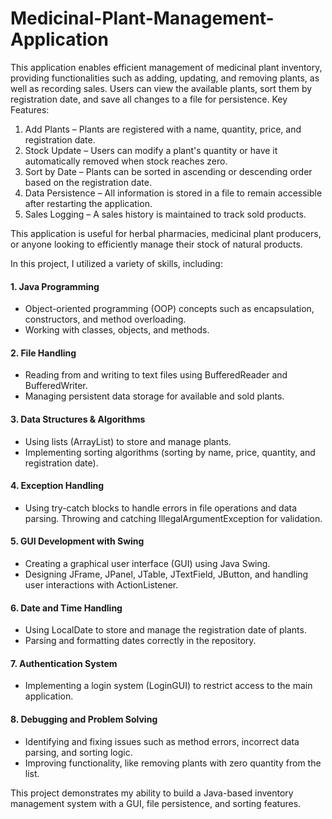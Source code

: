 # Medicinal-Plant-Management-Application
This application enables efficient management of medicinal plant inventory, providing functionalities such as adding, updating, and removing plants, as well as recording sales. Users can view the available plants, sort them by registration date, and save all changes to a file for persistence.
Key Features:
1. Add Plants – Plants are registered with a name, quantity, price, and registration date.
2. Stock Update – Users can modify a plant's quantity or have it automatically removed when stock reaches zero.
3. Sort by Date – Plants can be sorted in ascending or descending order based on the registration date.
4. Data Persistence – All information is stored in a file to remain accessible after restarting the application.
5. Sales Logging – A sales history is maintained to track sold products.

This application is useful for herbal pharmacies, medicinal plant producers, or anyone looking to efficiently manage their stock of natural products.

In this project, I utilized a variety of skills, including:
#### 1. Java Programming
  * Object-oriented programming (OOP) concepts such as encapsulation, constructors, and method overloading.
  * Working with classes, objects, and methods.

#### 2. File Handling
  * Reading from and writing to text files using BufferedReader and BufferedWriter.
  * Managing persistent data storage for available and sold plants.

#### 3. Data Structures & Algorithms
  * Using lists (ArrayList) to store and manage plants.
  * Implementing sorting algorithms (sorting by name, price, quantity, and registration date).

#### 4. Exception Handling
  * Using try-catch blocks to handle errors in file operations and data parsing.
Throwing and catching IllegalArgumentException for validation.

#### 5. GUI Development with Swing
  * Creating a graphical user interface (GUI) using Java Swing.
  * Designing JFrame, JPanel, JTable, JTextField, JButton, and handling user interactions with ActionListener.

#### 6. Date and Time Handling
  * Using LocalDate to store and manage the registration date of plants.
  * Parsing and formatting dates correctly in the repository.

#### 7. Authentication System
  * Implementing a login system (LoginGUI) to restrict access to the main application.

#### 8. Debugging and Problem Solving
  * Identifying and fixing issues such as method errors, incorrect data parsing, and sorting logic.
  * Improving functionality, like removing plants with zero quantity from the list.

This project demonstrates my ability to build a Java-based inventory management system with a GUI, file persistence, and sorting features.







